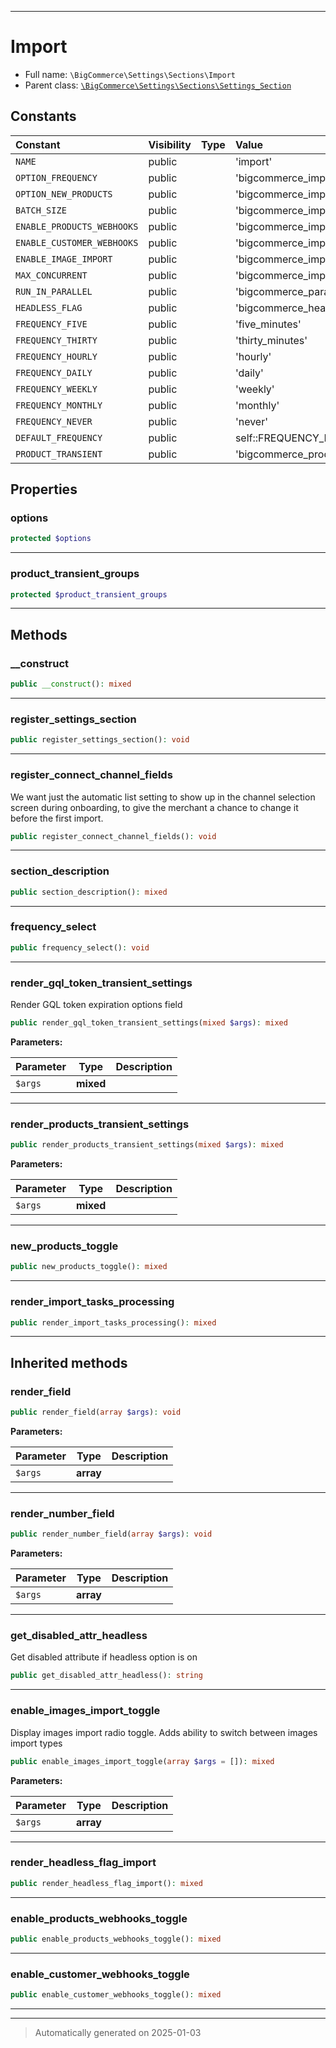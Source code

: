 ***

# Import





* Full name: `\BigCommerce\Settings\Sections\Import`
* Parent class: [`\BigCommerce\Settings\Sections\Settings_Section`](./classes/BigCommerce/Settings/Sections/Settings_Section.md)


## Constants

| Constant | Visibility | Type | Value |
|:---------|:-----------|:-----|:------|
|`NAME`|public| |&#039;import&#039;|
|`OPTION_FREQUENCY`|public| |&#039;bigcommerce_import_frequency&#039;|
|`OPTION_NEW_PRODUCTS`|public| |&#039;bigcommerce_import_new_products&#039;|
|`BATCH_SIZE`|public| |&#039;bigcommerce_import_batch_size&#039;|
|`ENABLE_PRODUCTS_WEBHOOKS`|public| |&#039;bigcommerce_import_enable_webhooks&#039;|
|`ENABLE_CUSTOMER_WEBHOOKS`|public| |&#039;bigcommerce_import_enable_customer_webhooks&#039;|
|`ENABLE_IMAGE_IMPORT`|public| |&#039;bigcommerce_import_enable_image_import&#039;|
|`MAX_CONCURRENT`|public| |&#039;bigcommerce_import_max_concurrent&#039;|
|`RUN_IN_PARALLEL`|public| |&#039;bigcommerce_parallel_run&#039;|
|`HEADLESS_FLAG`|public| |&#039;bigcommerce_headless_flag&#039;|
|`FREQUENCY_FIVE`|public| |&#039;five_minutes&#039;|
|`FREQUENCY_THIRTY`|public| |&#039;thirty_minutes&#039;|
|`FREQUENCY_HOURLY`|public| |&#039;hourly&#039;|
|`FREQUENCY_DAILY`|public| |&#039;daily&#039;|
|`FREQUENCY_WEEKLY`|public| |&#039;weekly&#039;|
|`FREQUENCY_MONTHLY`|public| |&#039;monthly&#039;|
|`FREQUENCY_NEVER`|public| |&#039;never&#039;|
|`DEFAULT_FREQUENCY`|public| |self::FREQUENCY_FIVE|
|`PRODUCT_TRANSIENT`|public| |&#039;bigcommerce_products_transient_interval&#039;|

## Properties


### options



```php
protected $options
```







***

### product_transient_groups



```php
protected $product_transient_groups
```







***

## Methods


### __construct



```php
public __construct(): mixed
```












***

### register_settings_section



```php
public register_settings_section(): void
```












***

### register_connect_channel_fields

We want just the automatic list setting to show up in the channel
selection screen during onboarding, to give the merchant a chance
to change it before the first import.

```php
public register_connect_channel_fields(): void
```












***

### section_description



```php
public section_description(): mixed
```












***

### frequency_select



```php
public frequency_select(): void
```












***

### render_gql_token_transient_settings

Render GQL token expiration options field

```php
public render_gql_token_transient_settings(mixed $args): mixed
```








**Parameters:**

| Parameter | Type | Description |
|-----------|------|-------------|
| `$args` | **mixed** |  |





***

### render_products_transient_settings



```php
public render_products_transient_settings(mixed $args): mixed
```








**Parameters:**

| Parameter | Type | Description |
|-----------|------|-------------|
| `$args` | **mixed** |  |





***

### new_products_toggle



```php
public new_products_toggle(): mixed
```












***

### render_import_tasks_processing



```php
public render_import_tasks_processing(): mixed
```












***


## Inherited methods


### render_field



```php
public render_field(array $args): void
```








**Parameters:**

| Parameter | Type | Description |
|-----------|------|-------------|
| `$args` | **array** |  |





***

### render_number_field



```php
public render_number_field(array $args): void
```








**Parameters:**

| Parameter | Type | Description |
|-----------|------|-------------|
| `$args` | **array** |  |





***

### get_disabled_attr_headless

Get disabled attribute if headless option is on

```php
public get_disabled_attr_headless(): string
```












***

### enable_images_import_toggle

Display images import radio toggle. Adds ability to switch between images import types

```php
public enable_images_import_toggle(array $args = []): mixed
```








**Parameters:**

| Parameter | Type | Description |
|-----------|------|-------------|
| `$args` | **array** |  |





***

### render_headless_flag_import



```php
public render_headless_flag_import(): mixed
```












***

### enable_products_webhooks_toggle



```php
public enable_products_webhooks_toggle(): mixed
```












***

### enable_customer_webhooks_toggle



```php
public enable_customer_webhooks_toggle(): mixed
```












***


***
> Automatically generated on 2025-01-03
